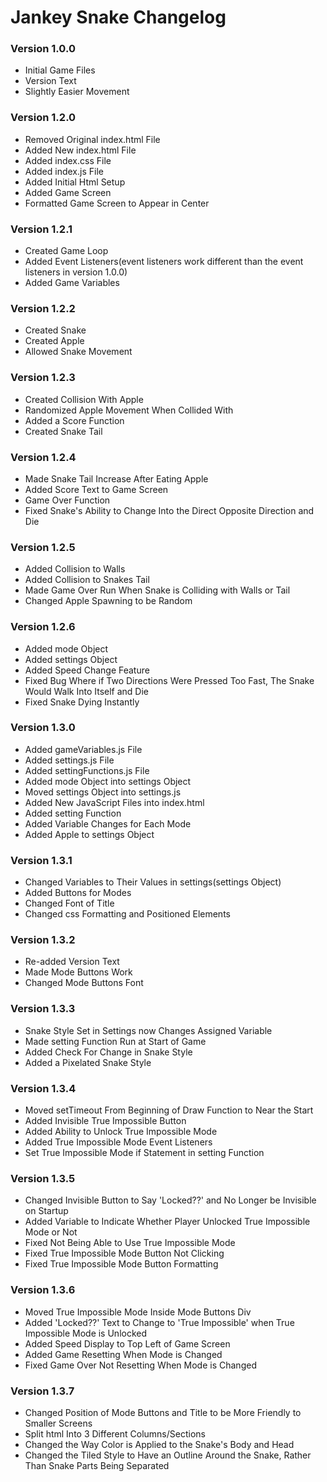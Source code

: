 Jankey Snake Changelog
=====================

### Version 1.0.0
*   Initial Game Files
*   Version Text
*   Slightly Easier Movement

### Version 1.2.0
*   Removed Original index.html File
*   Added New index.html File
*   Added index.css File
*   Added index.js File
*   Added Initial Html Setup
*   Added Game Screen
*   Formatted Game Screen to Appear in Center

### Version 1.2.1
* Created Game Loop
* Added Event Listeners(event listeners work different than the event listeners in version 1.0.0)
* Added Game Variables

### Version 1.2.2
* Created Snake
* Created Apple
* Allowed Snake Movement

### Version 1.2.3
* Created Collision With Apple
* Randomized Apple Movement When Collided With
* Added a Score Function
* Created Snake Tail

### Version 1.2.4
* Made Snake Tail Increase After Eating Apple
* Added Score Text to Game Screen
* Game Over Function
* Fixed Snake's Ability to Change Into the Direct Opposite Direction and Die

### Version 1.2.5
* Added Collision to Walls
* Added Collision to Snakes Tail
* Made Game Over Run When Snake is Colliding with Walls or Tail
* Changed Apple Spawning to be Random

### Version 1.2.6
* Added mode Object
* Added settings Object
* Added Speed Change Feature
* Fixed Bug Where if Two Directions Were Pressed Too Fast, The Snake Would Walk Into Itself and Die
* Fixed Snake Dying Instantly

### Version 1.3.0
* Added gameVariables.js File
* Added settings.js File
* Added settingFunctions.js File
* Added mode Object into settings Object
* Moved settings Object into settings.js
* Added New JavaScript Files into index.html
* Added setting Function
* Added Variable Changes for Each Mode
* Added Apple to settings Object

### Version 1.3.1
* Changed Variables to Their Values in settings(settings Object)
* Added Buttons for Modes
* Changed Font of Title
* Changed css Formatting and Positioned Elements

### Version 1.3.2
* Re-added Version Text
* Made Mode Buttons Work
* Changed Mode Buttons Font

### Version 1.3.3
* Snake Style Set in Settings now Changes Assigned Variable
* Made setting Function Run at Start of Game
* Added Check For Change in Snake Style
* Added a Pixelated Snake Style

### Version 1.3.4
* Moved setTimeout From Beginning of Draw Function to Near the Start
* Added Invisible True Impossible Button
* Added Ability to Unlock True Impossible Mode
* Added True Impossible Mode Event Listeners
* Set True Impossible Mode if Statement in setting Function

### Version 1.3.5
* Changed Invisible Button to Say 'Locked??' and No Longer be Invisible on Startup
* Added Variable to Indicate Whether Player Unlocked True Impossible Mode or Not
* Fixed Not Being Able to Use True Impossible Mode
* Fixed True Impossible Mode Button Not Clicking
* Fixed True Impossible Mode Button Formatting

### Version 1.3.6
* Moved True Impossible Mode Inside Mode Buttons Div
* Added 'Locked??' Text to Change to 'True Impossible' when True Impossible Mode is Unlocked
* Added Speed Display to Top Left of Game Screen
* Added Game Resetting When Mode is Changed
* Fixed Game Over Not Resetting When Mode is Changed

### Version 1.3.7
* Changed Position of Mode Buttons and Title to be More Friendly to Smaller Screens
* Split html Into 3 Different Columns/Sections
* Changed the Way Color is Applied to the Snake's Body and Head
* Changed the Tiled Style to Have an Outline Around the Snake, Rather Than Snake Parts Being Separated